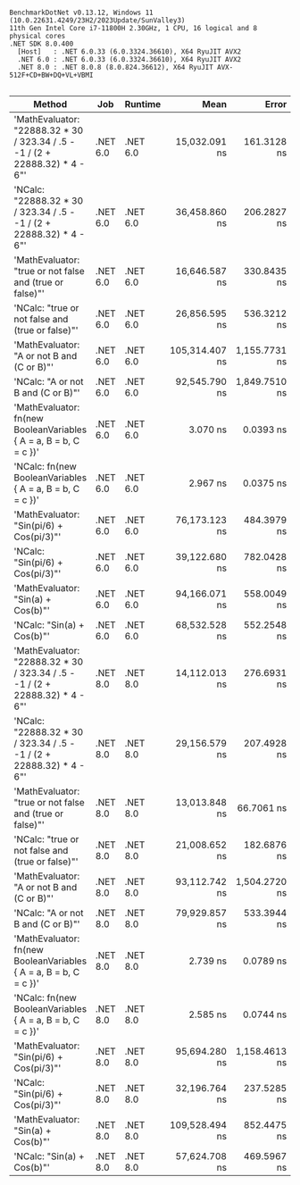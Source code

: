 ```

BenchmarkDotNet v0.13.12, Windows 11 (10.0.22631.4249/23H2/2023Update/SunValley3)
11th Gen Intel Core i7-11800H 2.30GHz, 1 CPU, 16 logical and 8 physical cores
.NET SDK 8.0.400
  [Host]   : .NET 6.0.33 (6.0.3324.36610), X64 RyuJIT AVX2
  .NET 6.0 : .NET 6.0.33 (6.0.3324.36610), X64 RyuJIT AVX2
  .NET 8.0 : .NET 8.0.8 (8.0.824.36612), X64 RyuJIT AVX-512F+CD+BW+DQ+VL+VBMI


```
| Method                                                                       | Job      | Runtime  | Mean           | Error         | StdDev        | Median         | Gen0   | Gen1   | Gen2   | Allocated |
|----------------------------------------------------------------------------- |--------- |--------- |---------------:|--------------:|--------------:|---------------:|-------:|-------:|-------:|----------:|
| &#39;MathEvaluator: &quot;22888.32 * 30 / 323.34 / .5 - -1 / (2 + 22888.32) * 4 - 6&quot;&#39; | .NET 6.0 | .NET 6.0 |  15,032.091 ns |   161.3128 ns |   142.9996 ns |  14,979.684 ns | 0.3967 | 0.1984 | 0.0153 |    5127 B |
| &#39;NCalc: &quot;22888.32 * 30 / 323.34 / .5 - -1 / (2 + 22888.32) * 4 - 6&quot;&#39;         | .NET 6.0 | .NET 6.0 |  36,458.860 ns |   206.2827 ns |   161.0520 ns |  36,436.853 ns | 0.6714 | 0.3052 |      - |    8919 B |
| &#39;MathEvaluator: &quot;true or not false and (true or false)&quot;&#39;                     | .NET 6.0 | .NET 6.0 |  16,646.587 ns |   330.8435 ns |   786.2846 ns |  16,706.882 ns | 0.3662 | 0.1831 | 0.0153 |    4624 B |
| &#39;NCalc: &quot;true or not false and (true or false)&quot;&#39;                             | .NET 6.0 | .NET 6.0 |  26,856.595 ns |   536.3212 ns |   910.7142 ns |  26,442.636 ns | 0.4272 | 0.2136 |      - |    5392 B |
| &#39;MathEvaluator: &quot;A or not B and (C or B)&quot;&#39;                                   | .NET 6.0 | .NET 6.0 | 105,314.407 ns | 1,155.7731 ns | 1,081.1109 ns | 105,225.549 ns | 0.6104 | 0.2441 |      - |    9092 B |
| &#39;NCalc: &quot;A or not B and (C or B)&quot;&#39;                                           | .NET 6.0 | .NET 6.0 |  92,545.790 ns | 1,849.7510 ns | 2,055.9934 ns |  92,928.931 ns | 0.4883 | 0.2441 |      - |    6838 B |
| &#39;MathEvaluator: fn(new BooleanVariables { A = a, B = b, C = c })&#39;            | .NET 6.0 | .NET 6.0 |       3.070 ns |     0.0393 ns |     0.0349 ns |       3.062 ns | 0.0019 |      - |      - |      24 B |
| &#39;NCalc: fn(new BooleanVariables { A = a, B = b, C = c })&#39;                    | .NET 6.0 | .NET 6.0 |       2.967 ns |     0.0375 ns |     0.0332 ns |       2.961 ns | 0.0019 |      - |      - |      24 B |
| &#39;MathEvaluator: &quot;Sin(pi/6) + Cos(pi/3)&quot;&#39;                                     | .NET 6.0 | .NET 6.0 |  76,173.123 ns |   484.3979 ns |   453.1061 ns |  76,291.577 ns | 0.3662 | 0.1221 |      - |    5683 B |
| &#39;NCalc: &quot;Sin(pi/6) + Cos(pi/3)&quot;&#39;                                             | .NET 6.0 | .NET 6.0 |  39,122.680 ns |   782.0428 ns |   768.0706 ns |  38,854.819 ns | 0.6104 | 0.3052 |      - |    8063 B |
| &#39;MathEvaluator: &quot;Sin(a) + Cos(b)&quot;&#39;                                           | .NET 6.0 | .NET 6.0 |  94,166.071 ns |   558.0049 ns |   521.9581 ns |  94,154.932 ns | 0.4883 | 0.2441 |      - |    7197 B |
| &#39;NCalc: &quot;Sin(a) + Cos(b)&quot;&#39;                                                   | .NET 6.0 | .NET 6.0 |  68,532.528 ns |   552.2548 ns |   516.5795 ns |  68,641.602 ns | 0.6104 | 0.2441 |      - |    8510 B |
| &#39;MathEvaluator: &quot;22888.32 * 30 / 323.34 / .5 - -1 / (2 + 22888.32) * 4 - 6&quot;&#39; | .NET 8.0 | .NET 8.0 |  14,112.013 ns |   276.6931 ns |   307.5436 ns |  14,115.544 ns | 0.3967 | 0.3815 |      - |    5127 B |
| &#39;NCalc: &quot;22888.32 * 30 / 323.34 / .5 - -1 / (2 + 22888.32) * 4 - 6&quot;&#39;         | .NET 8.0 | .NET 8.0 |  29,156.579 ns |   207.4928 ns |   183.9370 ns |  29,154.022 ns | 0.6104 | 0.4883 |      - |    8231 B |
| &#39;MathEvaluator: &quot;true or not false and (true or false)&quot;&#39;                     | .NET 8.0 | .NET 8.0 |  13,013.848 ns |    66.7061 ns |    62.3969 ns |  13,010.188 ns | 0.3662 | 0.3510 |      - |    4624 B |
| &#39;NCalc: &quot;true or not false and (true or false)&quot;&#39;                             | .NET 8.0 | .NET 8.0 |  21,008.652 ns |   182.6876 ns |   161.9478 ns |  20,993.329 ns | 0.4272 | 0.3967 |      - |    5440 B |
| &#39;MathEvaluator: &quot;A or not B and (C or B)&quot;&#39;                                   | .NET 8.0 | .NET 8.0 |  93,112.742 ns | 1,504.2720 ns | 1,333.4979 ns |  92,679.419 ns | 0.4883 | 0.2441 |      - |    9136 B |
| &#39;NCalc: &quot;A or not B and (C or B)&quot;&#39;                                           | .NET 8.0 | .NET 8.0 |  79,929.857 ns |   533.3944 ns |   498.9375 ns |  80,066.577 ns | 0.4883 | 0.2441 |      - |    6886 B |
| &#39;MathEvaluator: fn(new BooleanVariables { A = a, B = b, C = c })&#39;            | .NET 8.0 | .NET 8.0 |       2.739 ns |     0.0789 ns |     0.0775 ns |       2.737 ns | 0.0019 |      - |      - |      24 B |
| &#39;NCalc: fn(new BooleanVariables { A = a, B = b, C = c })&#39;                    | .NET 8.0 | .NET 8.0 |       2.585 ns |     0.0744 ns |     0.0696 ns |       2.565 ns | 0.0019 |      - |      - |      24 B |
| &#39;MathEvaluator: &quot;Sin(pi/6) + Cos(pi/3)&quot;&#39;                                     | .NET 8.0 | .NET 8.0 |  95,694.280 ns | 1,158.4613 ns |   904.4504 ns |  95,989.893 ns | 0.3662 | 0.2441 |      - |    5684 B |
| &#39;NCalc: &quot;Sin(pi/6) + Cos(pi/3)&quot;&#39;                                             | .NET 8.0 | .NET 8.0 |  32,196.764 ns |   237.5285 ns |   222.1843 ns |  32,215.540 ns | 0.6104 | 0.4883 |      - |    7967 B |
| &#39;MathEvaluator: &quot;Sin(a) + Cos(b)&quot;&#39;                                           | .NET 8.0 | .NET 8.0 | 109,528.494 ns |   852.4475 ns |   797.3799 ns | 109,669.165 ns | 0.4883 | 0.2441 |      - |    7197 B |
| &#39;NCalc: &quot;Sin(a) + Cos(b)&quot;&#39;                                                   | .NET 8.0 | .NET 8.0 |  57,624.708 ns |   469.5967 ns |   416.2853 ns |  57,461.798 ns | 0.6104 | 0.4883 |      - |    8510 B |
